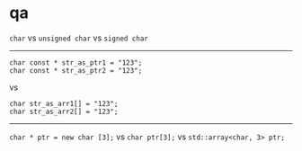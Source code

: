 # qa

`char` vs `unsigned char` vs `signed char`
***
```
char const * str_as_ptr1 = "123";
char const * str_as_ptr2 = "123";
``` 
vs 
```
char str_as_arr1[] = "123";
char str_as_arr2[] = "123";
```
***
`char * ptr = new char [3];` vs `char ptr[3];` vs `std::array<char, 3> ptr;`
